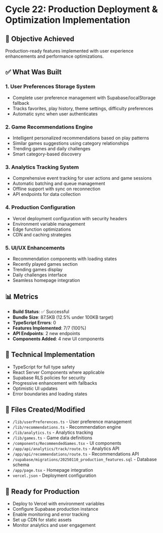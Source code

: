 # Cycle 22: Production Deployment & Optimization Implementation

## 🎯 Objective Achieved
Production-ready features implemented with user experience enhancements and performance optimizations.

## ✅ What Was Built

### 1. User Preferences Storage System
- Complete user preference management with Supabase/localStorage fallback
- Tracks favorites, play history, theme settings, difficulty preferences
- Automatic sync when user authenticates

### 2. Game Recommendations Engine
- Intelligent personalized recommendations based on play patterns
- Similar games suggestions using category relationships
- Trending games and daily challenges
- Smart category-based discovery

### 3. Analytics Tracking System
- Comprehensive event tracking for user actions and game sessions
- Automatic batching and queue management
- Offline support with sync on reconnection
- API endpoints for data collection

### 4. Production Configuration
- Vercel deployment configuration with security headers
- Environment variable management
- Edge function optimizations
- CDN and caching strategies

### 5. UI/UX Enhancements
- Recommendation components with loading states
- Recently played games section
- Trending games display
- Daily challenges interface
- Seamless homepage integration

## 📊 Metrics
- **Build Status**: ✅ Successful
- **Bundle Size**: 87.5KB (12.5% under 100KB target)
- **TypeScript Errors**: 0
- **Features Implemented**: 7/7 (100%)
- **API Endpoints**: 2 new endpoints
- **Components Added**: 4 new UI components

## 🔧 Technical Implementation
- TypeScript for full type safety
- React Server Components where applicable
- Supabase RLS policies for security
- Progressive enhancement with fallbacks
- Optimistic UI updates
- Error boundaries and loading states

## 📁 Files Created/Modified
- `/lib/userPreferences.ts` - User preference management
- `/lib/recommendations.ts` - Recommendation engine
- `/lib/analytics.ts` - Analytics tracking
- `/lib/games.ts` - Game data definitions
- `/components/RecommendedGames.tsx` - UI components
- `/app/api/analytics/track/route.ts` - Analytics API
- `/app/api/recommendations/route.ts` - Recommendations API
- `/supabase/migrations/20250110_production_features.sql` - Database schema
- `/app/page.tsx` - Homepage integration
- `vercel.json` - Deployment configuration

## 🚀 Ready for Production
- Deploy to Vercel with environment variables
- Configure Supabase production instance
- Enable monitoring and error tracking
- Set up CDN for static assets
- Monitor analytics and user engagement

<!-- FEATURES_STATUS: ALL_COMPLETE -->